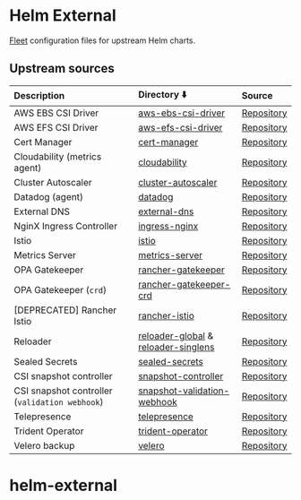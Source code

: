 # Helm External

[Fleet](https://fleet.rancher.io) configuration files for upstream Helm charts.

## Upstream sources

| Description                                    | Directory :arrow_down:                                                      | Source                                                                                                     |
| :--------------------------------------------- | :-------------------------------------------------------------------------- | :--------------------------------------------------------------------------------------------------------- |
| AWS EBS CSI Driver                             | [aws-ebs-csi-driver](aws-ebs-csi-driver)                                    | [Repository](https://github.com/kubernetes-sigs/aws-ebs-csi-driver/tree/master/charts/aws-ebs-csi-driver)  |
| AWS EFS CSI Driver                             | [aws-efs-csi-driver](aws-efs-csi-driver)                                    | [Repository](https://github.com/kubernetes-sigs/aws-efs-csi-driver/tree/master/charts/aws-efs-csi-driver)  |
| Cert Manager                                   | [cert-manager](cert-manager)                                                | [Repository](https://github.com/jetstack/cert-manager/tree/master/deploy/charts/cert-manager)              |
| Cloudability (metrics agent)                   | [cloudability](cloudability)                                                | [Repository](https://cloudability.github.io/metrics-agent/)                                                |
| Cluster Autoscaler                             | [cluster-autoscaler](cluster-autoscaler)                                    | [Repository](https://github.com/kubernetes/autoscaler/tree/master/charts/cluster-autoscaler)               |
| Datadog (agent)                                | [datadog](datadog)                                                          | [Repository](https://github.com/DataDog/helm-charts/tree/main/charts/datadog)                              |
| External DNS                                   | [external-dns](external-dns)                                                | [Repository](https://github.com/kubernetes-sigs/external-dns/tree/master/charts/external-dns)              |
| NginX Ingress Controller                       | [ingress-nginx](ingress-nginx)                                              | [Repository](https://github.com/kubernetes/ingress-nginx/tree/main/charts/ingress-nginx)                   |
| Istio                                          | [istio](istio)                                                              | [Repository](https://github.com/istio/istio/tree/master/manifests/charts)                                  |
| Metrics Server                                 | [metrics-server](metrics-server)                                            | [Repository](https://github.com/bitnami/charts/tree/master/bitnami/metrics-server)                         |
| OPA Gatekeeper                                 | [rancher-gatekeeper](rancher-gatekeeper)                                    | [Repository](https://github.com/rancher/charts/tree/dev-v2.6/charts/rancher-gatekeeper)                    |
| OPA Gatekeeper (`crd`)                         | [rancher-gatekeeper-crd](rancher-gatekeeper-crd)                            | [Repository](https://github.com/rancher/charts/tree/dev-v2.6/charts/rancher-gatekeeper-crd)                |
| [DEPRECATED] Rancher Istio                     | [rancher-istio](rancher-istio)                                              | [Repository](https://github.com/rancher/charts/tree/dev-v2.6/charts/rancher-istio)                         |
| Reloader                                       | [reloader-global](reloader-global) & [reloader-singlens](reloader-singlens) | [Repository](https://github.com/stakater/Reloader/tree/master/deployments/kubernetes/chart/reloader)       |
| Sealed Secrets                                 | [sealed-secrets](sealed-secrets)                                            | [Repository](https://github.com/bitnami-labs/sealed-secrets/tree/main/helm/sealed-secrets)                 |
| CSI snapshot controller                        | [snapshot-controller](snapshot-controller)                                  | [Repository](https://github.com/piraeusdatastore/helm-charts/tree/main/charts/snapshot-controller)         |
| CSI snapshot controller (`validation webhook`) | [snapshot-validation-webhook](snapshot-validation-webhook)                  | [Repository](https://github.com/piraeusdatastore/helm-charts/tree/main/charts/snapshot-validation-webhook) |
| Telepresence                                   | [telepresence](telepresence)                                                | [Repository](https://github.com/telepresenceio/telepresence/tree/release/v2/charts/telepresence)           |
| Trident Operator                               | [trident-operator](trident-operator)                                        | [Repository](https://github.com/NetApp/trident/tree/master/helm/trident-operator)                          |
| Velero backup                                  | [velero](velero)                                                            | [Repository](https://github.com/vmware-tanzu/helm-charts/tree/main/charts/velero)                          |
# helm-external
